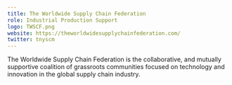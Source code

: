 ```yaml
---
title: The Worldwide Supply Chain Federation
role: Industrial Production Support
logo: TWSCF.png
website: https://theworldwidesupplychainfederation.com/
twitter: tnyscm
---
```


The Worldwide Supply Chain Federation is the collaborative, and mutually
supportive coalition of grassroots communities focused on technology and
innovation in the global supply chain industry.
